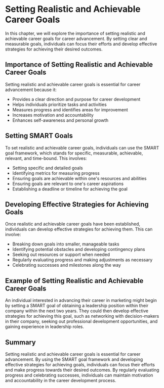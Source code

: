 Setting Realistic and Achievable Career Goals
===========================================================================================

In this chapter, we will explore the importance of setting realistic and achievable career goals for career advancement. By setting clear and measurable goals, individuals can focus their efforts and develop effective strategies for achieving their desired outcomes.

Importance of Setting Realistic and Achievable Career Goals
-----------------------------------------------------------

Setting realistic and achievable career goals is essential for career advancement because it:

* Provides a clear direction and purpose for career development
* Helps individuals prioritize tasks and activities
* Measures progress and identifies areas for improvement
* Increases motivation and accountability
* Enhances self-awareness and personal growth

Setting SMART Goals
-------------------

To set realistic and achievable career goals, individuals can use the SMART goal framework, which stands for specific, measurable, achievable, relevant, and time-bound. This involves:

* Setting specific and detailed goals
* Identifying metrics for measuring progress
* Ensuring goals are achievable within one's resources and abilities
* Ensuring goals are relevant to one's career aspirations
* Establishing a deadline or timeline for achieving the goal

Developing Effective Strategies for Achieving Goals
---------------------------------------------------

Once realistic and achievable career goals have been established, individuals can develop effective strategies for achieving them. This can involve:

* Breaking down goals into smaller, manageable tasks
* Identifying potential obstacles and developing contingency plans
* Seeking out resources or support when needed
* Regularly evaluating progress and making adjustments as necessary
* Celebrating successes and milestones along the way

Example of Setting Realistic and Achievable Career Goals
--------------------------------------------------------

An individual interested in advancing their career in marketing might begin by setting a SMART goal of obtaining a leadership position within their company within the next two years. They could then develop effective strategies for achieving this goal, such as networking with decision-makers in their company, seeking out professional development opportunities, and gaining experience in leadership roles.

Summary
-------

Setting realistic and achievable career goals is essential for career advancement. By using the SMART goal framework and developing effective strategies for achieving goals, individuals can focus their efforts and make progress towards their desired outcomes. By regularly evaluating progress and celebrating successes, individuals can maintain motivation and accountability in the career development process.
